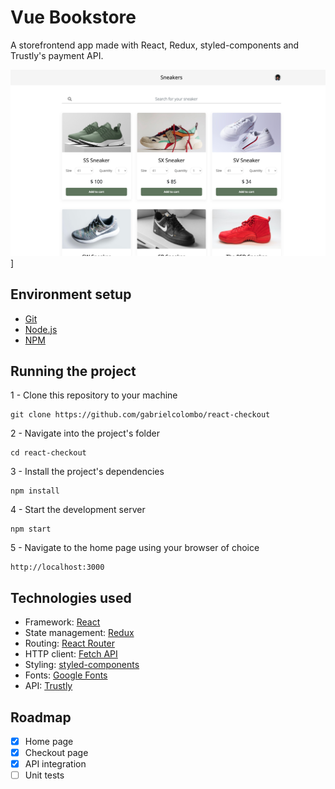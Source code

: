 # Vue Bookstore

A storefrontend app made with React, Redux, styled-components and Trustly's payment API.

![A storefrontend app made with React by Gabriel Colombo](thumbnail.png)]

## Environment setup

- [Git](https://git-scm.com/)
- [Node.js](https://nodejs.org/en/)
- [NPM](https://www.npmjs.com/)

## Running the project

1 - Clone this repository to your machine

```
git clone https://github.com/gabrielcolombo/react-checkout
```

2 - Navigate into the project's folder

```
cd react-checkout
```

3 - Install the project's dependencies

```
npm install
```

4 - Start the development server

```
npm start
```

5 - Navigate to the home page using your browser of choice

```
http://localhost:3000
```

## Technologies used

- Framework: [React](https://reactjs.org/)
- State management: [Redux](https://redux.js.org/)
- Routing: [React Router](https://reactrouter.com/)
- HTTP client: [Fetch API](https://developer.mozilla.org/en-US/docs/Web/API/Fetch_API)
- Styling: [styled-components](https://styled-components.com/)
- Fonts: [Google Fonts](https://fonts.google.com/)
- API: [Trustly](https://developers.trustly.com/emea/docs/welcome)

## Roadmap

- [x] Home page
- [x] Checkout page
- [x] API integration
- [ ] Unit tests
